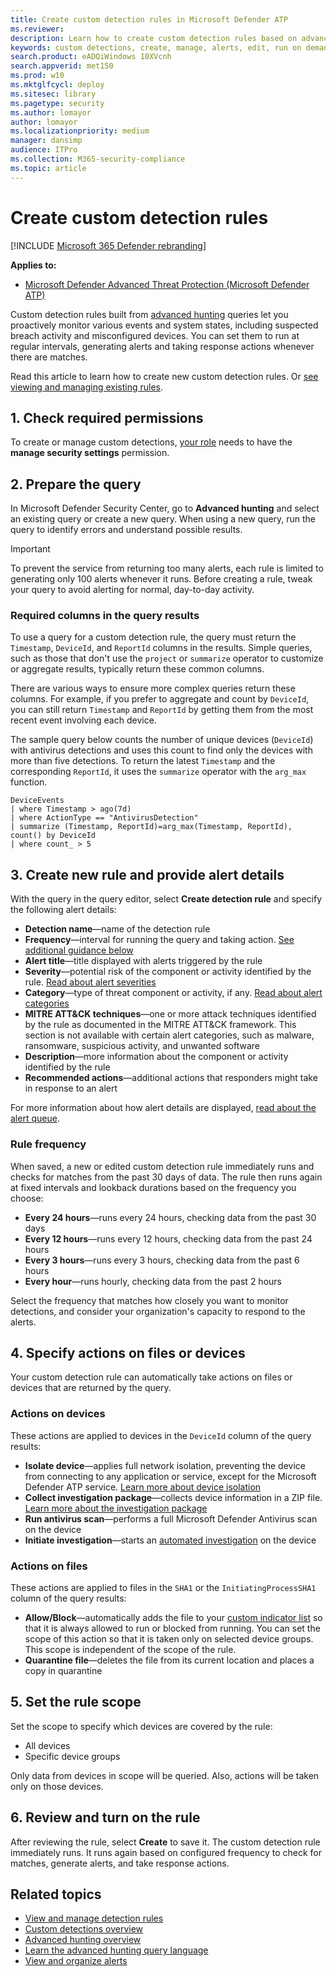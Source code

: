 ```yaml
---
title: Create custom detection rules in Microsoft Defender ATP
ms.reviewer: 
description: Learn how to create custom detection rules based on advanced hunting queries
keywords: custom detections, create, manage, alerts, edit, run on demand, frequency, interval, detection rules, advanced hunting, hunt, query, response actions, mdatp, microsoft defender atp
search.product: eADQiWindows 10XVcnh
search.appverid: met150
ms.prod: w10
ms.mktglfcycl: deploy
ms.sitesec: library
ms.pagetype: security
ms.author: lomayor
author: lomayor
ms.localizationpriority: medium
manager: dansimp
audience: ITPro
ms.collection: M365-security-compliance 
ms.topic: article
---
```


# Create custom detection rules

[!INCLUDE [Microsoft 365 Defender rebranding](../../includes/microsoft-defender.md)]

**Applies to:**
- [Microsoft Defender Advanced Threat Protection (Microsoft Defender ATP)](https://go.microsoft.com/fwlink/p/?linkid=2069559)

Custom detection rules built from [advanced hunting](advanced-hunting-overview.md) queries let you proactively monitor various events and system states, including suspected breach activity and misconfigured devices. You can set them to run at regular intervals, generating alerts and taking response actions whenever there are matches.

Read this article to learn how to create new custom detection rules. Or [see viewing and managing existing rules](custom-detections-manage.md). 

## 1. Check required permissions

To create or manage custom detections, [your role](user-roles.md#create-roles-and-assign-the-role-to-an-azure-active-directory-group) needs to have the **manage security settings** permission.

## 2. Prepare the query

In Microsoft Defender Security Center, go to **Advanced hunting** and select an existing query or create a new query. When using a new query, run the query to identify errors and understand possible results.

>[!IMPORTANT]
>To prevent the service from returning too many alerts, each rule is limited to generating only 100 alerts whenever it runs. Before creating a rule, tweak your query to avoid alerting for normal, day-to-day activity.


### Required columns in the query results
To use a query for a custom detection rule, the query must return the `Timestamp`, `DeviceId`, and `ReportId` columns in the results. Simple queries, such as those that don't use the `project` or `summarize` operator to customize or aggregate results, typically return these common columns.

There are various ways to ensure more complex queries return these columns. For example, if you prefer to aggregate and count by `DeviceId`, you can still return `Timestamp` and `ReportId` by getting them from the most recent event involving each device. 

The sample query below counts the number of unique devices (`DeviceId`) with antivirus detections and uses this count to find only the devices with more than five detections. To return the latest `Timestamp` and the corresponding `ReportId`, it uses the `summarize` operator with the `arg_max` function.

```kusto
DeviceEvents
| where Timestamp > ago(7d)
| where ActionType == "AntivirusDetection"
| summarize (Timestamp, ReportId)=arg_max(Timestamp, ReportId), count() by DeviceId
| where count_ > 5
```

## 3. Create new rule and provide alert details

With the query in the query editor, select **Create detection rule** and specify the following alert details:

- **Detection name**—name of the detection rule
- **Frequency**—interval for running the query and taking action. [See additional guidance below](#rule-frequency)
- **Alert title**—title displayed with alerts triggered by the rule
- **Severity**—potential risk of the component or activity identified by the rule. [Read about alert severities](alerts-queue.md#severity)
- **Category**—type of threat component or activity, if any. [Read about alert categories](alerts-queue.md#understanding-alert-categories)
- **MITRE ATT&CK techniques**—one or more attack techniques identified by the rule as documented in the MITRE ATT&CK framework. This section is not available with certain alert categories, such as malware, ransomware, suspicious activity, and unwanted software
- **Description**—more information about the component or activity identified by the rule 
- **Recommended actions**—additional actions that responders might take in response to an alert 

For more information about how alert details are displayed, [read about the alert queue](alerts-queue.md).

### Rule frequency
When saved, a new or edited custom detection rule immediately runs and checks for matches from the past 30 days of data. The rule then runs again at fixed intervals and lookback durations based on the frequency you choose:

- **Every 24 hours**—runs every 24 hours, checking data from the past 30 days
- **Every 12 hours**—runs every 12 hours, checking data from the past 24 hours
- **Every 3 hours**—runs every 3 hours, checking data from the past 6 hours
- **Every hour**—runs hourly, checking data from the past 2 hours

Select the frequency that matches how closely you want to monitor detections, and consider your organization's capacity to respond to the alerts.

## 4. Specify actions on files or devices
Your custom detection rule can automatically take actions on files or devices that are returned by the query.

### Actions on devices
These actions are applied to devices in the `DeviceId` column of the query results:
- **Isolate device**—applies full network isolation, preventing the device from connecting to any application or service, except for the Microsoft Defender ATP service. [Learn more about device isolation](respond-machine-alerts.md#isolate-devices-from-the-network)
- **Collect investigation package**—collects device information in a ZIP file. [Learn more about the investigation package](respond-machine-alerts.md#collect-investigation-package-from-devices)
- **Run antivirus scan**—performs a full Microsoft Defender Antivirus scan on the device
- **Initiate investigation**—starts an [automated investigation](automated-investigations.md) on the device

### Actions on files
These actions are applied to files in the `SHA1` or the `InitiatingProcessSHA1` column of the query results:
- **Allow/Block**—automatically adds the file to your [custom indicator list](manage-indicators.md) so that it is always allowed to run or blocked from running. You can set the scope of this action so that it is taken only on selected device groups. This scope is independent of the scope of the rule.
- **Quarantine file**—deletes the file from its current location and places a copy in quarantine

## 5. Set the rule scope
Set the scope to specify which devices are covered by the rule:

- All devices
- Specific device groups

Only data from devices in scope will be queried. Also, actions will be taken only on those devices.

## 6. Review and turn on the rule
After reviewing the rule, select **Create** to save it. The custom detection rule immediately runs. It runs again based on configured frequency to check for matches, generate alerts, and take response actions.


## Related topics
- [View and manage detection rules](custom-detections-manage.md)
- [Custom detections overview](overview-custom-detections.md)
- [Advanced hunting overview](advanced-hunting-overview.md)
- [Learn the advanced hunting query language](advanced-hunting-query-language.md)
- [View and organize alerts](alerts-queue.md)
